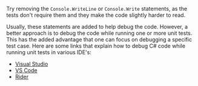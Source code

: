 Try removing the `Console.WriteLine` or `Console.Write` statements, as the tests don't require them and they make the code slightly harder to read.

Usually, these statements are added to help debug the code. However, a better approach is to debug the code while running one or more unit tests. This has the added advantage that one can focus on debugging a specific test case. Here are some links that explain how to debug C# code while running unit tests in various IDE's:

- [Visual Studio](https://docs.microsoft.com/en-us/visualstudio/test/run-unit-tests-with-test-explorer?view=vs-2019)
- [VS Code](https://github.com/OmniSharp/omnisharp-vscode/wiki/How-to-run-and-debug-unit-tests)
- [Rider](https://www.jetbrains.com/help/rider/Unit_Testing__Index.html)
